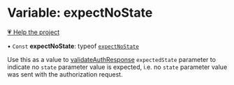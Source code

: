# Variable: expectNoState

[💗 Help the project](https://github.com/sponsors/panva)

• `Const` **expectNoState**: typeof [`expectNoState`](expectNoState.md)

Use this as a value to [validateAuthResponse](../functions/validateAuthResponse.md) `expectedState` parameter to indicate no
`state` parameter value is expected, i.e. no `state` parameter value was sent with the
authorization request.

